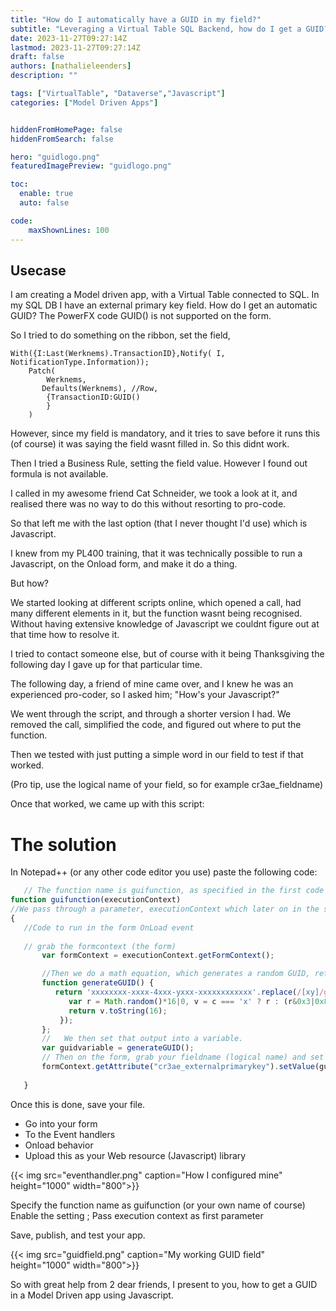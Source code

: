 ```yaml
---
title: "How do I automatically have a GUID in my field?"
subtitle: "Leveraging a Virtual Table SQL Backend, how do I get a GUID?"
date: 2023-11-27T09:27:14Z
lastmod: 2023-11-27T09:27:14Z
draft: false
authors: [nathalieleenders]
description: ""

tags: ["VirtualTable", "Dataverse","Javascript"]
categories: ["Model Driven Apps"]


hiddenFromHomePage: false
hiddenFromSearch: false

hero: "guidlogo.png"
featuredImagePreview: "guidlogo.png"

toc:
  enable: true
  auto: false

code:
    maxShownLines: 100
---
```

## Usecase

I am creating a Model driven app, with a Virtual Table connected to SQL. In my SQL DB I have an external primary key field. How do I get an automatic GUID? The PowerFX code GUID() is not supported on the form.

So I tried to do something on the ribbon, set the field,

``` PowerFX
With({I:Last(Werknems).TransactionID},Notify( I, NotificationType.Information));
    Patch(
        Werknems,
       Defaults(Werknems), //Row,
        {TransactionID:GUID()
        }
    )
```
However, since my field is mandatory, and it tries to save before it runs this (of course) it was saying the field wasnt filled in. So this didnt work.

Then I tried a Business Rule, setting the field value. However I found out formula is not available.

I called in my awesome friend Cat Schneider, we took a look at it, and realised there was no way to do this without resorting to pro-code.

So that left me with the last option (that I never thought I'd use) which is Javascript.

I knew from my PL400 training, that it was technically possible to run a Javascript, on the Onload form, and make it do a thing.

But how?

We started looking at different scripts online, which opened a call, had many different elements in it, but the function wasnt being recognised. Without having extensive knowledge of Javascript we couldnt figure out at that time how to resolve it.

I tried to contact someone else, but of course with it being Thanksgiving the following day I gave up for that particular time.

The following day, a friend of mine came over, and I knew he was an experienced pro-coder, so I asked him; "How's your Javascript?"

We went through the script, and through a shorter version I had. We removed the call, simplified the code, and figured out where to put the function.

Then we tested with just putting a simple word in our field to test if that worked.

(Pro tip, use the logical name of your field, so for example cr3ae_fieldname)

Once that worked, we came up with this script:

# The solution

In Notepad++ (or any other code editor you use) paste the following code:

 ```Javascript
    // The function name is guifunction, as specified in the first code line.
function guifunction(executionContext)
//We pass through a parameter, executionContext which later on in the second line will be called upon. (it recognises it like this)
{
	//Code to run in the form OnLoad event 
	
    // grab the formcontext (the form)
		var formContext = executionContext.getFormContext(); 

		//Then we do a math equation, which generates a random GUID, returns a 16 character string with numbers and letters.
		function generateGUID() {
		   return 'xxxxxxxx-xxxx-4xxx-yxxx-xxxxxxxxxxxx'.replace(/[xy]/g, function(c) {  
			  var r = Math.random()*16|0, v = c === 'x' ? r : (r&0x3|0x8);  
			  return v.toString(16);  
			});
		};
		//   We then set that output into a variable.
		var guidvariable = generateGUID();
        // Then on the form, grab your fieldname (logical name) and set the value to your GUID Variable.
        formContext.getAttribute("cr3ae_externalprimarykey").setValue(guidvariable);
        
    }
  ```

Once this is done, save your file.

* Go into your form
* To the Event handlers
* Onload behavior
* Upload this as your Web resource (Javascript) library

{{< img src="eventhandler.png" caption="How I configured mine" height="1000" width="800">}}

Specify the function name as guifunction (or your own name of course)
Enable the setting ; Pass execution context as first parameter

Save, publish, and test your app.

{{< img src="guidfield.png" caption="My working GUID field" height="1000" width="800">}}

So with great help from 2 dear friends, I present to you, how to get a GUID in a Model Driven app using Javascript.